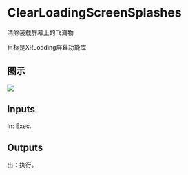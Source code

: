 # ClearLoadingScreenSplashes

清除装载屏幕上的飞溅物

目标是XRLoading屏幕功能库

## 图示

![]($-20221218-19240209.png)

## Inputs

In: Exec.  

## Outputs

出：执行。
